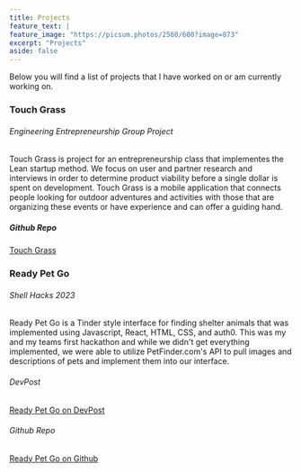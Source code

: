 ```yaml
---
title: Projects
feature_text: |
feature_image: "https://picsum.photos/2560/600?image=873"
excerpt: "Projects"
aside: false
---
```


 Below you will find a list of projects that I have worked on or am currently working on.


### Touch Grass

###### Engineering Entrepreneurship Group Project

Touch Grass is project for an entrepreneurship class that implementes the Lean startup method. We focus on user and partner research and interviews in order to determine product viability before a single dollar is spent on development. Touch Grass is a mobile application that connects people looking for outdoor adventures and activities with those that are organizing these events or have experience and can offer a guiding hand.

##### Github Repo
[Touch Grass](https://github.com/Josephsomerville1/touch-grass)

### Ready Pet Go

###### Shell Hacks 2023

Ready Pet Go is a Tinder style interface for finding shelter animals that was implemented using Javascript, React, HTML, CSS, and auth0. This was my and my teams first hackathon and while we didn't get everything implemented, we were able to utilize PetFinder.com's API to pull images and descriptions of pets and implement them into our interface.

###### DevPost
[Ready Pet Go on DevPost](https://devpost.com/software/ready-pet-go)

###### Github Repo
[Ready Pet Go on Github](https://github.com/NicTron1/ready-pet-go)